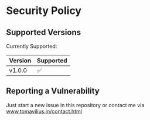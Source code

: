 # Security Policy

## Supported Versions

Currently Supported:

| Version | Supported          |
| ------- | ------------------ |
| v1.0.0  | :white_check_mark: |

## Reporting a Vulnerability

Just start a new issue in this repository or contact me via www.tomavilius.in/contact.html

